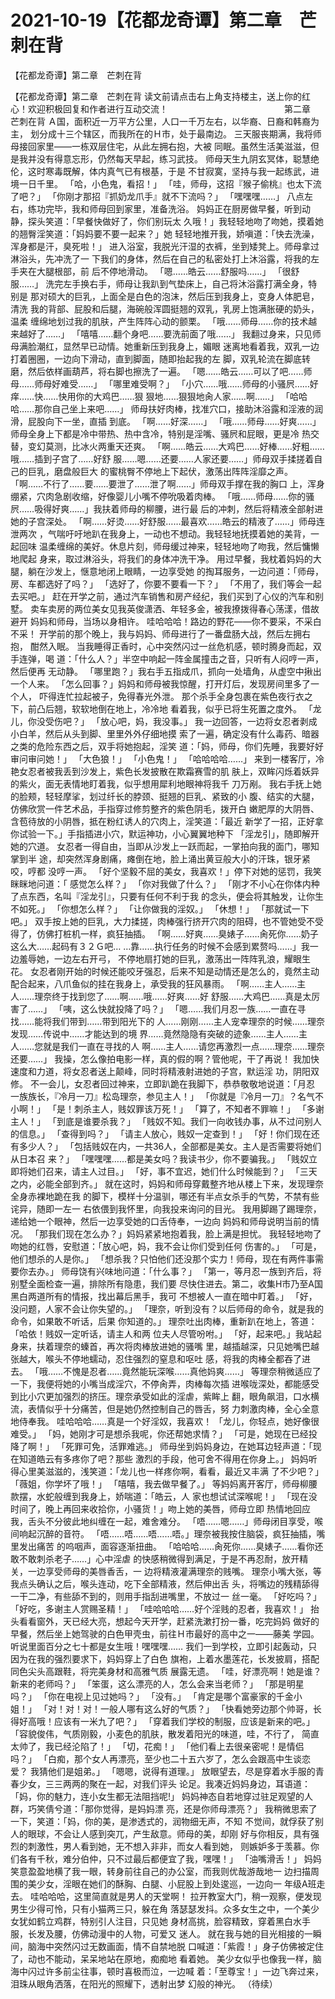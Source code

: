 # 2021-10-19【花都龙奇谭】第二章　芒刺在背



【花都龙奇谭】第二章　芒刺在背



【花都龙奇谭】第二章　芒刺在背
读文前请点击右上角支持楼主，送上你的红心！欢迎积极回复和作者进行互动交流！ 　　　　　　　　　　　　　第二章　芒刺在背
Ａ国，面积近一万平方公里，人口一千万左右，以华裔、日裔和韩裔为主， 划分成十三个辖区，而我所在的Ｈ市，处于最南边。
三天服丧期满，我将师母接回家里——一栋双层住宅，从此左拥右抱，大被 同眠。虽然生活美滋滋，但是我并没有得意忘形，仍然每天早起，练习武技。
师母天生九阴玄冥体，聪慧绝伦，这时寒毒既解，体内真气已有根基，于是 不甘寂寞，坚持与我一起练武，进境一日千里。
「哈，小色鬼，看招！」
「哇，师母，这招『猴子偷桃』也太下流了吧？」
「你刚才那招『抓奶龙爪手』就不下流吗？」
「嘿嘿嘿……」
八点左右，练功完毕，我和师母回到家里，准备洗浴。
妈妈正在厨房做早餐，听到动静，探头笑道：「早餐快做好了，你们别玩太 久哦！」我轻轻地吻了吻她，摸着她的翘臀淫笑道：「妈妈要不要一起来？」她 轻轻地推开我，娇嗔道：「快去洗澡，浑身都是汗，臭死啦！」
进入浴室，我脱光汗湿的衣裤，坐到矮凳上。师母拿过淋浴头，先冲洗了一 下我们的身体，然后在自己的私密处打上沐浴露，将我的左手夹在大腿根部，前 后不停地滑动。
「嗯……皓云……舒服吗……」
「很舒服……」
洗完左手换右手，师母让我趴到气垫床上，自己将沐浴露打满全身，特别是 那对硕大的巨乳，上面全是白色的泡沫，然后压到我身上，变身人体肥皂，清洗 我的背部、屁股和后腿，海碗般浑圆挺翘的双乳，乳房上饱满胀硬的奶头，温柔 缠绵地划过我的肌肤，产生阵阵心动的颤栗。
「哦……师母……你的技术越来越好了……」
「嘻嘻……翻个身吧……要洗前面了哦……」
我翻过身来，只见师母满脸潮红，显然早已动情。她重新压到我身上，媚眼 迷离地看着我，双乳一边打着圈圈，一边向下滑动，直到脚面，随即抬起我的左 脚，双乳轮流在脚底转磨，然后依样画葫芦，将右脚也擦洗了一遍。
「嗯……皓云……可以了吧……师母……师母好难受……」
「哪里难受啊？」
「小穴……哦……师母的小骚屄……好痒……快……快用你的大鸡巴……狠 狠地……狠狠地肏人家……啊……」
「哈哈哈……那你自己坐上来吧……」
师母扶好肉棒，找准穴口，接助沐浴露和淫液的润滑，屁股向下一坐，直插 到底。
「啊……好深……」
「哦……师母……好爽……」
师母全身上下都是冷中带热、热中含冷，特别是淫嘴、骚屄和屁眼，更是冷 热交替，变幻莫测，比冰火两重天还爽。
「啊……皓云……大鸡巴……好棒……好粗……哦……插到子宫了……好舒 服……嗯……还要……人家还要……」师母双手揉搓着自己的巨乳，磨盘般巨大 的蜜桃臀不停地上下起伏，激荡出阵阵淫靡之声。
「啊……不行了……要……要泄了……泄了啊……」师母双手撑在我的胸口 上，浑身绷紧，穴肉急剧收缩，好像婴儿小嘴不停吮吸着肉棒。
「哦……师母……你的骚屄……吸得好爽……」我扶着师母的柳腰，进行最 后的冲刺，然后将精液全部射进她的子宫深处。
「啊……好烫……好舒服……最喜欢……皓云的精液了……」师母连泄两次 ，气喘吁吁地趴在我身上，一动也不想动。我轻轻地抚摸着她的美背，一起回味 温柔缠绵的美好。休息片刻，师母缓过神来，轻轻地吻了吻我，然后慵懒地爬起 身来，取过淋浴头，将我们的身体冲洗干净。
用过早餐，我枕着妈妈的大腿，躺在沙发上，惬意地闭上眼睛，一边享受她 的掏耳服务，一边问道：「师母，房、车都选好了吗？」
「选好了，你要不要看一下？」
「不用了，我们等会一起去买吧。」
赶在开学之前，通过汽车销售和房产经纪，我们买到了心仪的汽车和别墅。 卖车卖房的两位美女见我英俊潇洒、年轻多金，被我撩拨得春心荡漾，借故避开 妈妈和师母，当场以身相许。
哇哈哈哈！路边的野花——你不要采，不采白不采！
开学前的那个晚上，我与妈妈、师母进行了一番盘肠大战，然后左拥右抱， 酣然入眠。
当我睡得正香时，心中突然闪过一丝危机感，顿时腾身而起，双手连弹，喝 道：「什么人？」半空中响起一阵金属撞击之音，只听有人闷哼一声，然后便再 无动静。
「哪里跑？」我右手五指成爪，抓向一处墙角，从虚空中揪出一个人来。
「怎么回事？」妈妈和师母被我惊醒，打开灯后，发现房间里多了一个人， 吓得连忙拉起被子，免得春光外泄。
那个杀手全身包裹在紫色夜行衣之下，前凸后翘，软软地倒在地上，冷冷地 看着我，似乎已将生死置之度外。
「龙儿，你没受伤吧？」
「放心吧，妈，我没事。」
我一边回答，一边将女忍者剥成小白羊，然后从头到脚、里里外外仔细地摸 索了一遍，确定没有什么毒药、暗器之类的危险东西之后，双手将她抱起，淫笑 道：「妈，师母，你们先睡，我要好好审问审问她！」
「大色狼！」
「小色鬼！」
「哈哈哈哈……」
来到一楼客厅，冷艳女忍者被我丢到沙发上，紫色长发披散在欺霜赛雪的肌 肤上，双眸闪烁着妖异的紫火，面无表情地盯着我，似乎想用犀利地眼神将我千 刀万剐。
我右手抚上她的脸颊，轻轻摩挲，划过纤长的脖颈、挺翘的巨乳、紧致的小 腹、结实的大腿，仿佛欣赏一件艺术品，手指穿过修剪整齐的紫色阴毛，拨开白 嫩肥厚的大阴唇、含苞待放的小阴唇，抵在粉红诱人的穴肉上，淫笑道：「最近 新学了一招，正好拿你试验一下。」手指插进小穴，默运神功，小心翼翼地种下 「淫龙引」，随即解开她的穴道。
女忍者一得自由，当即从沙发上一跃而起，一掌拍向我的面门，哪知掌到半 途，却突然浑身剧痛，瘫倒在地，脸上涌出黄豆般大小的汗珠，银牙紧咬，哼都 没哼一声。
「好个坚毅不屈的美女，我喜欢！」停下对她的惩罚，我笑眯眯地问道：「 感觉怎么样？」
「你对我做了什么？」
「刚才不小心在你体内种了点东西，名叫『淫龙引』，只要有任何不利于我 的念头，便会将其触发，让你生不如死。」
「你想怎么样？」
「让你做我的淫奴。」
「休想！」
「那就试一下吧。」
双手按上她的巨乳，大力揉搓，肉棒强行挤开穴肉的阻碍，也不管她受不受 得了，仿佛打桩机一样，疯狂抽插。
「啊……好爽……臭婊子……肏死你……奶子这么大……起码有３２Ｇ吧… …靠……执行任务的时候不会感到累赘吗……」我一边羞辱她，一边左右开弓， 不停地扇打她的巨乳，激荡出一阵阵乳浪，耀眼生花。
女忍者刚开始的时候还能咬牙强忍，后来不知是动情还是怎么的，竟然主动 配合起来，八爪鱼似的挂在我身上，承受我的狂风暴雨。
「啊……主人……主人……理奈终于找到您了……啊……哦……好爽……好 舒服……大鸡巴……真是太厉害了……」
「咦，这么快就投降了吗？」
「嗯……我们月忍一族……一直在寻找……能将我们带到……带到阳光下的 人……刚刚……主人宠幸理奈的时候……理奈发现……传说中……才能达到的境 界……竟然隐隐有突破的迹象……主人……主人……您就是我们一直在寻找的人 啊……主人……请您再激烈一点……理奈……理奈还要……」
我操，怎么像拍电影一样，真的假的啊？管他呢，干了再说！
我加快速度和力道，将女忍者送上颠峰，同时将精液射进她的子宫，默运淫 功，阴阳双修。
不一会儿，女忍者回过神来，立即趴跪在我脚下，恭恭敬敬地说道：「月忍 一族族长，『冷月一刀』松岛理奈，参见主人！」
「你就是『冷月一刀』？名气不小啊！」
「是！刺杀主人，贱奴罪该万死！」
「算了，不知者不罪嘛！」
「多谢主人！」
「到底是谁要杀我？」
「贱奴不知。我们一向收钱办事，从不过问别人的信息。」
「查得到吗？」
「请主人放心，贱奴一定查到！」
「好！你们现在还有多少人？」
「包括贱奴在内，一共36人，全部都是美女。主人是否需要将她们从日本召 来？」
「嘿嘿嘿……都是美女吗？我读书少，你不要骗我。」
「贱奴立即将她们召来，请主人过目。」
「好，事不宜迟，她们什么时候能到？」
「三天之内，必能全部到齐。」
就在这时，妈妈和师母穿戴整齐地从楼上下来，发现理奈全身赤裸地跪在我 的脚下，模样十分温驯，哪还有半点女杀手的气势，不禁有些诧异，随即一左一 右依偎到我怀里，向我投来询问的目光。
我用脚踢了踢理奈，递给她一个眼神，然后一边享受她的口舌侍奉，一边向 妈妈和师母说明当前的情况。
「那我们现在怎么办？」妈妈紧紧地抱着我，脸上满是担忧。
我轻轻地吻了吻她的红唇，安慰道：「放心吧，妈，我不会让你们受到任何 伤害的。」
「可是，他们想杀的人是你。」
「想杀我？只怕他们还没那个实力！师母，现在有两件事需要你去办。」
师母饶有兴味地问道：「什么事？」
「第一，等月忍一族到齐后，将别墅全面检查一遍，排除所有隐患，我们要 尽快住进去。第二，收集H市乃至A国黑白两道所有的情报，找出幕后黑手，我可 不想被人一直在暗中盯着。」
「好，没问题，人家不会让你失望的。」
「理奈，听到没有？以后师母的命令，就是我的命令，如果敢不听话，后果 你知道的。」
理奈吐出肉棒，重新趴在地上，答道：「哈依！贱奴一定听话，请主人和两 位夫人尽管吩咐。」
「好，起来吧。」我站起身来，扶着理奈的螓首，再次将肉棒放进她的骚嘴 里，越插越深，只见她嘴巴越张越大，喉头不停地蠕动，忍住强烈的窒息和呕吐 感，将我的肉棒全都吞了进去。
「哦……不愧是忍者……竟然能玩深喉……真他妈爽……」
等理奈稍微适应了一下，我便将她的小嘴当成淫穴，不停肏弄，肉棒每次插 进喉咙深处，都能感受到比小穴更加强烈的挤压。理奈承受如此的淫虐，紫眸上 翻，眼角飙泪，口水横流，表情似乎十分痛苦，但是她仍然控制自己的唇舌，努 力刺激肉棒，全心全意地侍奉我。
哇哈哈哈……真是一个好淫奴，我喜欢！
「龙儿，你轻点，她好像很难受。」
「妈，她刚才可是想杀我呢，你还帮她求情？」
「可是，她现在已经投降了啊！」
「死罪可免，活罪难逃。」
师母坐到妈妈身边，在她耳边轻声道：「现在知道皓云有多疼你了吧？那些 激烈的手段，他可舍不得用在你身上。」
妈妈听得心里美滋滋的，浅笑道：「龙儿也一样疼你啊，看看，最近又丰满 了不少吧？」
「薇姐，你学坏了哦！」
「嘻嘻，我去做早餐了。」
等妈妈离开客厅，师母柳腰款摆，水蛇般缠到我身上，娇喘道：「皓云，人 家也想试试深喉呢！」
「现在没时间了，晚上再回来收拾你，小骚货！」吻上她的美唇，师母立即 热情地回应我，舌头不分彼此地纠缠在一起，难舍难分。
「唔……嗯……」师母闭目享受，喉间响起沉醉的音符。
「唔……唔……唔……唔。」理奈被我按住脑袋，疯狂抽插，嘴里发出痛苦 的呜咽声，面容逐渐扭曲。
「哈哈哈……肏死你……臭婊子……看你还敢不敢刺杀老子……」心中淫虐 的快感稍微得到满足，于是不再忍耐，放开精关，一边享受师母的美唇香舌，一 边将精液灌满理奈的贱嘴。
理奈小嘴大张，等我点头确认之后，喉头连动，吃下全部精液，然后伸出舌 头，将嘴边的残精舔得一干二净，有些舔不到的，则用手指刮进嘴里，不放过一 丝一毫。
「好吃吗？」
「好吃，多谢主人赏赐圣精！」
「哇哈哈哈……好个淫贱的忍者，我喜欢！」
抬头看看窗外，天已经大亮，想起今天开学，赶紧洗漱打扮一番，吃完妈妈 做好的早餐，然后坐上她驾驶的白色甲壳虫，前往Ｈ市最好的高中之一——藤美 学园。
听说里面百分之七十都是女生哦！嘿嘿嘿……
我们一到学校，立即引起轰动，只因为在我的强烈要求下，妈妈穿上了白色 旗袍，上着水墨莲花，长发披肩，搭配同色尖头高跟鞋，将完美身材和高雅气质 展露无遗。
「哇，好漂亮啊！她是谁？新来的老师吗？」
「笨蛋，这么漂亮的人，怎么会来当老师？」
「那是明星吗？」
「你在电视上见过她吗？」
「没有。」
「肯定是哪个富豪家的千金小姐！」
「对！对！对！一般人哪有这么好的气质？」
「快看她旁边那个帅哥，长得好高哦！应该有一米九了吧？」
「穿着我们学校的制服，应该是新来的吧。」
「容貌俊伟，气质刚毅，小麦色的肌肤，散发着阳光的味道，哇，不行了， 简直太帅了，我已经沦陷了！」
「切，花痴！」
「他们看上去很亲密呢！是情侣吗？」
「白痴，那个女人再漂亮，至少也二十五六岁了，怎么会跟高中生谈恋爱？ 我猜他们是姐弟。」
「嗯嗯，说得有道理。」
放眼望去，尽是穿着水手服的青春少女，三三两两的聚在一起，对我们评头 论足。我凑近妈妈身边，耳语道：「妈，你的魅力，连小女生都无法阻挡呢!」
妈妈神态自若地穿过驻足观望的人群，巧笑倩兮道：「那你觉得，是妈妈漂 亮，还是你师母漂亮？」
我稍微思索了一下，笑道：「妈，你的美，是渗透式的，润物细无声，不知 不觉间，就俘获了别人的眼球，不会让人感到突兀，产生敌意。师母的美，却刚 好与你相反，具有强烈的刺激性，男人看到她，无不想入非非，而女人看到她， 则嫉妒多于羡慕。你们各有千秋，难分伯仲，只不过最后都便宜了我，嘿嘿！」
「油嘴滑舌！」
妈妈笑意盈盈地横了我一眼，转身前往自己的办公室，而我则优哉游哉地一 边扫描周围的美少女，淫眼在她们的酥胸、白腿、小屁股上到处逡巡，一边向一 年级A班走去。
哇哈哈哈，这里简直就是男人的天堂啊！
拉开教室大门，稍一观察，便发现男生少得可怜，只有小猫两三只，躲在角 落瑟瑟发抖。众多女生之中，一个美少女犹如鹤立鸡群，特别引人注目，只见她 身材高挑，脸容精致，穿着黑白水手服，长发及腰，仿佛动漫中的人物，可爱又 迷人。
就在我与她的目光相接的一瞬间，脑海中突然闪过无数画面，情不自禁地脱 口喊道：「紫霞！」身子仿佛被定住了，动也不能动，呆呆地站在原地，痴痴地 看着她。
美少女似乎也像我一样，脑海中闪过许多前尘往事，顿时喜极而泣，一边喊 着：「至尊宝！」一边飞奔过来，泪珠从眼角洒落，在阳光的照耀下，透射出梦 幻般的神光。
（待续）



